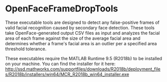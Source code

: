 # OpenFaceFrameDropTools
These executable tools are designed to detect any false-positive frames of valid facial recognition caused by secondary face detection. These tools take OpenFace-generated output CSV files as input and analyzes the facial area of each frame against the size of the average facial area and determines whether a frame's facial area is an outlier per a specified area threshold tolerance.

These executables require the MATLAB Runtime 9.5 (R2018b) to be installed on your machine. You can find the installer for it here:
http://ssd.mathworks.com/supportfiles/downloads/R2018b/deployment_files/R2018b/installers/win64/MCR_R2018b_win64_installer.exe


